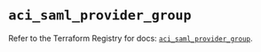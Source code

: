 # `aci_saml_provider_group`

Refer to the Terraform Registry for docs: [`aci_saml_provider_group`](https://registry.terraform.io/providers/ciscodevnet/aci/2.17.0/docs/resources/saml_provider_group).
